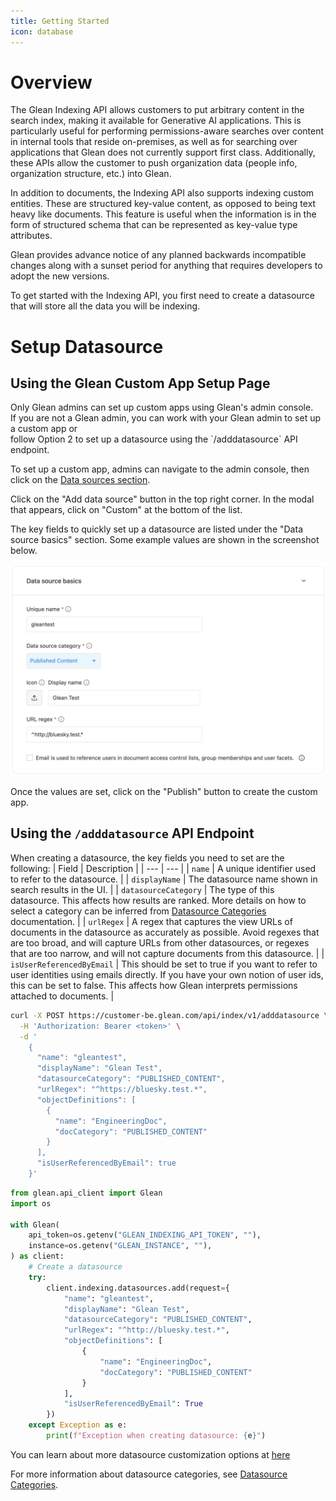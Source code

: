 ```yaml
---
title: Getting Started
icon: database
---
```


# Overview

The Glean Indexing API allows customers to put arbitrary content in the search index, making it available for Generative AI applications. This is particularly useful for performing permissions-aware searches over content in internal tools that reside on-premises, as well as for searching over applications that Glean does not currently support first class. Additionally, these APIs allow the customer to push organization data (people info, organization structure, etc.) into Glean.

In addition to documents, the Indexing API also supports indexing custom entities. These are structured key-value content, as opposed to being text heavy like documents. This feature is useful when the information is in the form of structured schema that can be represented as key-value type attributes.

Glean provides advance notice of any planned backwards incompatible changes along with a sunset period for anything that requires developers to adopt the new versions.

To get started with the Indexing API, you first need to create a datasource
that will store all the data you will be indexing.

# Setup Datasource

## Using the Glean Custom App Setup Page

<Info>
  Only Glean admins can set up custom apps using Glean's admin console. <br />
  If you are not a Glean admin, you can work with your Glean admin to set up a
  custom app or <br />
  follow Option 2 to set up a datasource using the `/adddatasource` API
  endpoint.
</Info>

To set up a custom app, admins can navigate to the admin console, then click on the [Data sources section](https://app.glean.com/admin/setup/apps).

Click on the "Add data source" button in the top right corner. In the modal that appears, click on "Custom" at the bottom of the list.

The key fields to quickly set up a datasource are listed under the "Data source basics" section. Some example values are shown in the screenshot below.

![Enable search results](./images/custom_datasource_setup_example.png)

Once the values are set, click on the "Publish" button to create the custom app.

## Using the `/adddatasource` API Endpoint

When creating a datasource, the key fields you need to set are the following:
| Field | Description |
| --- | --- |
| `name` | A unique identifier used to refer to the datasource. |
| `displayName` | The datasource name shown in search results in the UI. |
| `datasourceCategory` | The type of this datasource. This affects how results are ranked. More details on how to select a category can be inferred from [Datasource Categories](../datasource/category) documentation. |
| `urlRegex` | A regex that captures the view URLs of documents in the datasource as accurately as possible. Avoid regexes that are too broad, and will capture URLs from other datasources, or regexes that are too narrow, and will not capture documents from this datasource. |
| `isUserReferencedByEmail` | This should be set to true if you want to refer to user identities using emails directly. If you have your own notion of user ids, this can be set to false. This affects how Glean interprets permissions attached to documents. |

<CodeGroup>

```bash cURL
curl -X POST https://customer-be.glean.com/api/index/v1/adddatasource \
  -H 'Authorization: Bearer <token>' \
  -d '
    {
      "name": "gleantest",
      "displayName": "Glean Test",
      "datasourceCategory": "PUBLISHED_CONTENT",
      "urlRegex": "^https://bluesky.test.*",
      "objectDefinitions": [
        {
          "name": "EngineeringDoc",
          "docCategory": "PUBLISHED_CONTENT"
        }
      ],
      "isUserReferencedByEmail": true
    }'
```

```python Python
from glean.api_client import Glean
import os

with Glean(
    api_token=os.getenv("GLEAN_INDEXING_API_TOKEN", ""),
    instance=os.getenv("GLEAN_INSTANCE", ""),
) as client:
    # Create a datasource
    try:
        client.indexing.datasources.add(request={
            "name": "gleantest",
            "displayName": "Glean Test",
            "datasourceCategory": "PUBLISHED_CONTENT",
            "urlRegex": "^http://bluesky.test.*",
            "objectDefinitions": [
                {
                    "name": "EngineeringDoc",
                    "docCategory": "PUBLISHED_CONTENT"
                }
            ],
            "isUserReferencedByEmail": True
        })
    except Exception as e:
        print(f"Exception when creating datasource: {e}")
```

</CodeGroup>

You can learn about more datasource customization options at
[here](https://developers.glean.com/indexing/tag/Datasources/paths/~1adddatasource/post/)

For more information about datasource categories, see [Datasource Categories](../datasource/category).

